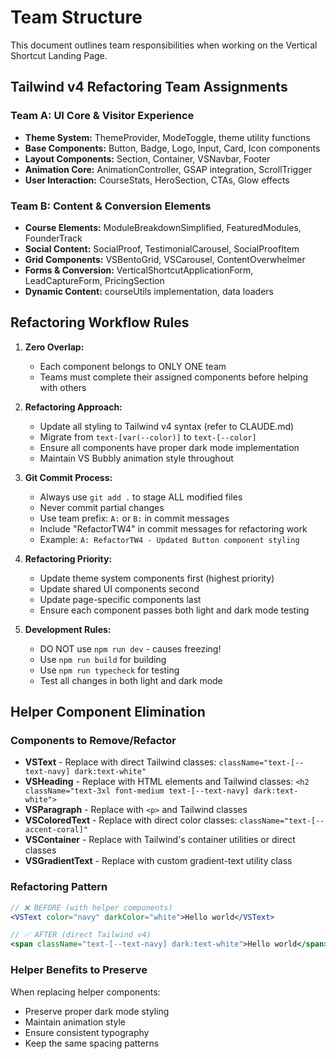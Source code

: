 # Team Structure

This document outlines team responsibilities when working on the Vertical Shortcut Landing Page.

## Tailwind v4 Refactoring Team Assignments

### Team A: UI Core & Visitor Experience
- **Theme System:** ThemeProvider, ModeToggle, theme utility functions
- **Base Components:** Button, Badge, Logo, Input, Card, Icon components
- **Layout Components:** Section, Container, VSNavbar, Footer
- **Animation Core:** AnimationController, GSAP integration, ScrollTrigger
- **User Interaction:** CourseStats, HeroSection, CTAs, Glow effects

### Team B: Content & Conversion Elements
- **Course Elements:** ModuleBreakdownSimplified, FeaturedModules, FounderTrack
- **Social Content:** SocialProof, TestimonialCarousel, SocialProofItem
- **Grid Components:** VSBentoGrid, VSCarousel, ContentOverwhelmer
- **Forms & Conversion:** VerticalShortcutApplicationForm, LeadCaptureForm, PricingSection
- **Dynamic Content:** courseUtils implementation, data loaders

## Refactoring Workflow Rules

1. **Zero Overlap:**
   - Each component belongs to ONLY ONE team
   - Teams must complete their assigned components before helping with others

2. **Refactoring Approach:**
   - Update all styling to Tailwind v4 syntax (refer to CLAUDE.md)
   - Migrate from `text-[var(--color)]` to `text-[--color]`
   - Ensure all components have proper dark mode implementation
   - Maintain VS Bubbly animation style throughout

3. **Git Commit Process:**
   - Always use `git add .` to stage ALL modified files
   - Never commit partial changes
   - Use team prefix: `A:` or `B:` in commit messages 
   - Include "RefactorTW4" in commit messages for refactoring work
   - Example: `A: RefactorTW4 - Updated Button component styling`

4. **Refactoring Priority:**
   - Update theme system components first (highest priority)
   - Update shared UI components second
   - Update page-specific components last
   - Ensure each component passes both light and dark mode testing

5. **Development Rules:**
   - DO NOT use `npm run dev` - causes freezing!
   - Use `npm run build` for building
   - Use `npm run typecheck` for testing
   - Test all changes in both light and dark mode

## Helper Component Elimination

### Components to Remove/Refactor
- **VSText** - Replace with direct Tailwind classes: `className="text-[--text-navy] dark:text-white"`
- **VSHeading** - Replace with HTML elements and Tailwind classes: `<h2 className="text-3xl font-medium text-[--text-navy] dark:text-white">`
- **VSParagraph** - Replace with `<p>` and Tailwind classes
- **VSColoredText** - Replace with direct color classes: `className="text-[--accent-coral]"`
- **VSContainer** - Replace with Tailwind's container utilities or direct classes
- **VSGradientText** - Replace with custom gradient-text utility class

### Refactoring Pattern
```jsx
// ❌ BEFORE (with helper components)
<VSText color="navy" darkColor="white">Hello world</VSText>

// ✅ AFTER (direct Tailwind v4)
<span className="text-[--text-navy] dark:text-white">Hello world</span>
```

### Helper Benefits to Preserve
When replacing helper components:
- Preserve proper dark mode styling
- Maintain animation style
- Ensure consistent typography
- Keep the same spacing patterns